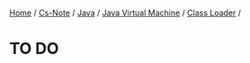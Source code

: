 [Home](https://mengxianbin.github.io) /
[Cs-Note](https://mengxianbin.github.io/cs-note) /
[Java](https://mengxianbin.github.io/cs-note/java) /
[Java Virtual Machine](https://mengxianbin.github.io/cs-note/java/java_virtual_machine) /
[Class Loader](https://mengxianbin.github.io/cs-note/java/java_virtual_machine/class_loader) /

# TO DO

